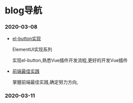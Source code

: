 # blog导航



### 2020-03-08

- [el-button实现](https://github.com/RedboneStone/blog/blob/master/ElementUI使用记录/ElementUI实现/Element组件实现--el-button.md)

  ElementUI实现系列  

  实现el-button,熟悉Vue插件开发流程,更好的开发Vue插件

- [前端最佳实践](https://github.com/RedboneStone/blog/blob/master/%E5%89%8D%E7%AB%AF%E6%9C%80%E4%BD%B3%E5%AE%9E%E8%B7%B5.xmind)

  掌握前端最佳实践,确定努力方向,

  

  

### 2020-03-11